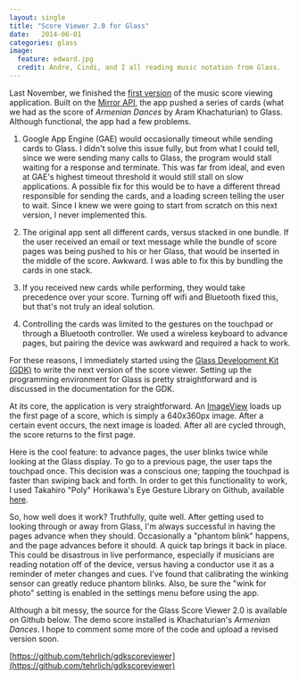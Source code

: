 ```yaml
---
layout: single
title: "Score Viewer 2.0 for Glass"
date:   2014-06-01
categories: glass
image:
  feature: edward.jpg
  credit: Andre, Cindi, and I all reading music notation from Glass.
---
```


Last November, we finished the [first version](https://github.com/tehrlich/scoreviewer) of the music score viewing application. Built on the [Mirror API](https://developers.google.com/glass/develop/mirror/index), the app pushed a series of cards (what we had as the score of *Armenian Dances* by Aram Khachaturian) to Glass. Although functional, the app had a few problems.

1. Google App Engine (GAE) would occasionally timeout while sending cards to Glass. I didn't solve this issue fully, but from what I could tell, since we were sending many calls to Glass, the program would stall waiting for a response and terminate. This was far from ideal, and even at GAE's highest timeout threshold it would still stall on slow applications. A possible fix for this would be to have a different thread responsible for sending the cards, and a loading screen telling the user to wait. Since I knew we were going to start from scratch on this next version, I never implemented this.

2. The original app sent all different cards, versus stacked in one bundle. If the user received an email or text message while the bundle of score pages was being pushed to his or her Glass, that would be inserted in the middle of the score. Awkward. I was able to fix this by bundling the cards in one stack.

3. If you received new cards while performing, they would take precedence over your score. Turning off wifi and Bluetooth fixed this, but that's not truly an ideal solution.

4. Controlling the cards was limited to the gestures on the touchpad or through a Bluetooth controller. We used a wireless keyboard to advance pages, but pairing the device was awkward and required a hack to work.

For these reasons, I immediately started using the [Glass Development Kit (GDK)](https://developers.google.com/glass/develop/gdk/) to write the next version of the score viewer. Setting up the programming environment for Glass is pretty straightforward and is discussed in the documentation for the GDK.

At its core, the application is very straightforward. An [ImageView](http://developer.android.com/reference/android/widget/ImageView.html) loads up the first page of a score, which is simply a 640x360px image. After a certain event occurs, the next image is loaded. After all are cycled through, the score returns to the first page.

Here is the cool feature: to advance pages, the user blinks twice while looking at the Glass display. To go to a previous page, the user taps the touchpad once. This decision was a conscious one; tapping the touchpad is faster than swiping back and forth. In order to get this functionality to work, I used Takahiro "Poly" Horikawa's Eye Gesture Library on Github, available [here](http://github.com/thorikawa/EyeGestureLib).

So, how well does it work? Truthfully, quite well. After getting used to looking through or away from Glass, I'm always successful in having the pages advance when they should. Occasionally a "phantom blink" happens, and the page advances before it should. A quick tap brings it back in place. This could be disastrous in live performance, especially if musicians are reading notation off of the device, versus having a conductor use it as a reminder of meter changes and cues. I've found that calibrating the winking sensor can greatly reduce phantom blinks. Also, be sure the "wink for photo" setting is enabled in the settings menu before using the app.

Although a bit messy, the source for the Glass Score Viewer 2.0 is available on Github below. The demo score installed is Khachaturian's *Armenian Dances*. I hope to comment some more of the code and upload a revised version soon.

[https://github.com/tehrlich/gdkscoreviewer](https://github.com/tehrlich/gdkscoreviewer)
